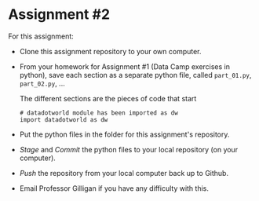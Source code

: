 # Assignment #2

For this assignment:

* Clone this assignment repository to your own computer.
* From your homework for Assignment #1 (Data Camp exercises in python),
  save each section as a separate python file, called `part_01.py`,
  `part_02.py`, ...
  
  The different sections are the pieces of code that start
  ```
  # datadotworld module has been imported as dw
  import datadotworld as dw
  ```
* Put the python files in the folder for this assignment's repository.
* _Stage_ and _Commit_ the python files to your local repository (on your computer).
* _Push_ the repository from your local computer back up to Github.
* Email Professor Gilligan if you have any difficulty with this.
